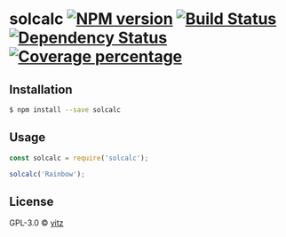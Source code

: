 # solcalc [![NPM version][npm-image]][npm-url] [![Build Status][travis-image]][travis-url] [![Dependency Status][daviddm-image]][daviddm-url] [![Coverage percentage][coveralls-image]][coveralls-url]
> 

## Installation

```sh
$ npm install --save solcalc
```

## Usage

```js
const solcalc = require('solcalc');

solcalc('Rainbow');
```
## License

GPL-3.0 © [yitz]()


[npm-image]: https://badge.fury.io/js/solcalc.svg
[npm-url]: https://npmjs.org/package/solcalc
[travis-image]: https://travis-ci.org/ybudweiser@gmail.com/solcalc.svg?branch=master
[travis-url]: https://travis-ci.org/ybudweiser@gmail.com/solcalc
[daviddm-image]: https://david-dm.org/ybudweiser@gmail.com/solcalc.svg?theme=shields.io
[daviddm-url]: https://david-dm.org/ybudweiser@gmail.com/solcalc
[coveralls-image]: https://coveralls.io/repos/ybudweiser@gmail.com/solcalc/badge.svg
[coveralls-url]: https://coveralls.io/r/ybudweiser@gmail.com/solcalc
